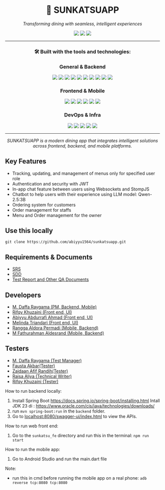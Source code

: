 <h1 align="center">🥢 SUNKATSUAPP</h1>

<p align="center"><em>Transforming dining with seamless, intelligent experiences</em></p>

<p align="center">
  <img src="https://img.shields.io/badge/last%20commit-today-brightgreen?style=flat-square" />
  <img src="https://img.shields.io/badge/dart-36.7%25-blue?style=flat-square" />
  <img src="https://img.shields.io/badge/languages-11-blue?style=flat-square" />
</p>

<hr/>

<h3 align="center">🛠️ Built with the tools and technologies:</h3>



### <p align="center">General & Backend</p>

<p align="center">
  <img src="https://img.shields.io/badge/-JSON-black?logo=json&style=flat-square" />
  <img src="https://img.shields.io/badge/-JetBrains-black?logo=jetbrains&style=flat-square" />
  <img src="https://img.shields.io/badge/-Markdown-black?logo=markdown&style=flat-square" />
  <img src="https://img.shields.io/badge/-Spring-black?logo=spring&style=flat-square" />
  <img src="https://img.shields.io/badge/-Gradle-02303A?logo=gradle&logoColor=white&style=flat-square" />
  <img src="https://img.shields.io/badge/-npm-CB3837?logo=npm&style=flat-square" />
  <img src="https://img.shields.io/badge/-Autoprefixer-E43E2B?logo=autoprefixer&style=flat-square" />
  <img src="https://img.shields.io/badge/-PostCSS-DD3A0A?logo=postcss&style=flat-square" />
  <img src="https://img.shields.io/badge/-JavaScript-F7DF1E?logo=javascript&logoColor=black&style=flat-square" />
  <img src="https://img.shields.io/badge/-Org-77AA99?logo=org&style=flat-square" />
</p>


### <p align="center">Frontend & Mobile</p>

<p align="center">
  <img src="https://img.shields.io/badge/-React-61DAFB?logo=react&logoColor=black&style=flat-square" />
  <img src="https://img.shields.io/badge/-Flutter-02569B?logo=flutter&style=flat-square" />
  <img src="https://img.shields.io/badge/-Dart-0175C2?logo=dart&style=flat-square" />
  <img src="https://img.shields.io/badge/-Swift-FA7343?logo=swift&style=flat-square" />
  <img src="https://img.shields.io/badge/-Kotlin-7F52FF?logo=kotlin&style=flat-square" />
  <img src="https://img.shields.io/badge/-Axios-5A29E4?logo=axios&style=flat-square" />
</p>



### <p align="center">DevOps & Infra</p>

<p align="center">
  <img src="https://img.shields.io/badge/-Docker-2496ED?logo=docker&style=flat-square" />
  <img src="https://img.shields.io/badge/-CMake-064F8C?logo=cmake&style=flat-square" />
  <img src="https://img.shields.io/badge/-YAML-CF142B?logo=yaml&style=flat-square" />
  <img src="https://img.shields.io/badge/-XML-0060AC?logo=xml&style=flat-square" />
  <img src="https://img.shields.io/badge/-C++-00599C?logo=c%2B%2B&style=flat-square" />
</p>

---

<p align="center"><em>SUNKATSUAPP is a modern dining app that integrates intelligent solutions across frontend, backend, and mobile platforms.</em></p>


## Key Features
- Tracking, updating, and management of menus only for specified user role
- Authentication and security with JWT
- In-app chat feature between users using Websockets and StompJS
- Chatbot to help users with their experience using LLM model: Qwen-2.5:3B
- Ordering system for customers
- Order management for staffs
- Menu and Order management for the owner

## Use this locally
```
git clone https://github.com/abiyyu1564/sunkatsuapp.git
```
## Requirements & Documents
- [SRS](https://drive.google.com/drive/folders/1tv5O4oXvUdE8DsZNaVZCExapDN4Xfgfr)
- [SDD](https://drive.google.com/drive/folders/1tv5O4oXvUdE8DsZNaVZCExapDN4Xfgfr)
- [Test Report and Other QA Documents](https://drive.google.com/drive/folders/14aXQQfxreq4X-M0Qq5zyV2W6cBolL9V3?usp=drive_link)

## Developers
- [M. Daffa Raygama (PM, Backend, Mobile)](https://github.com/Raygama)
- [Rifqy Khuzaini (Front end, UI)](https://github.com/zexrun)
- [Abiyyu Abdurrafi Ahmad (Front end, UI)](https://github.com/abiyyu1564)
- [Melinda Triandari (Front end, UI)](https://github.com/melindatr)
- [Rangga Aldora Permadi (Mobile, Backend)](https://github.com/permadirangga)
- [M Fathurahman Aldesrand (Mobile, Backend)](https://github.com/ftr867)

## Testers
- [M. Daffa Raygama (Test Manager)](https://github.com/Raygama)
- [Fausta Akbar(Tester)]()
- [Zaidaan Afif Randih(Tester)](https://github.com/ZaidaanRandih)
- [Raisa Aliya (Technical Writer)]()
- [Rifqy Khuzaini (Tester)](https://github.com/zexrun)

 
How to run backend locally:

1. Install Spring Boot https://docs.spring.io/spring-boot/installing.html
   Intall JDK 23 di : https://www.oracle.com/cis/java/technologies/downloads/
2. run `mvn spring-boot:run` in the `backend` folder.
3. Go to [localhost:8080/swagger-ui/index.html](http://localhost:8080/swagger-ui/index.html) to view the APIs.

How to run web front end: 
1. Go to the `sunkatsu_fe` directory and run this in the terminal: `npm run start`

How to run the mobile app:
1. Go to Android Studio and run the main.dart file

Note:
- run this in cmd before running the mobile app on a real phone: `adb reverse tcp:8080 tcp:8080` 








































































































































  

